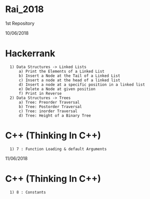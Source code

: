 # Rai_2018
1st Repository

10/06/2018
  # Hackerrank
      1) Data Structures -> Linked Lists
          a) Print the Elements of a Linked List
          b) Insert a Node at the Tail of a Linked List
          c) Insert a node at the head of a linked list
          d) Insert a node at a specific position in a linked list
          e) Delete a Node at given position
          f) Print in Reverse
      2) Data Structures -> Trees
          a) Tree: Preorder Traversal
          b) Tree: Postorder Traversal
          c) Tree: inorder Traversal
          d) Tree: Height of a Binary Tree
  # C++ (Thinking In C++)
      1) 7 : Function Loading & default Arguments

11/06/2018 
  # C++ (Thinking In C++)
      1) 8 : Constants

